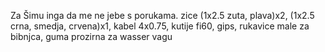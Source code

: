 Za Šimu inga da me ne jebe s porukama.
zice (1x2.5 zuta, plava)x2, (1x2.5 crna, smedja, crvena)x1, 
kabel 4x0.75, 
kutije fi60, 
gips, 
rukavice male za bibnjca, 
guma prozirna za wasser vagu


